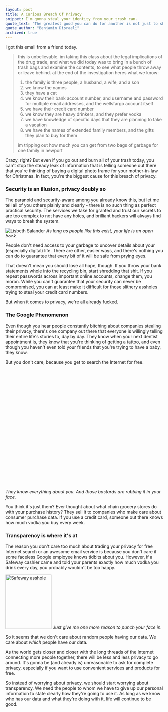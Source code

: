 ```yaml
---
layout: post
title: A Curious Breach Of Privacy
snippet: I'm gonna steal your identity from your trash can.
quote_text: "The greatest good you can do for another is not just to share your riches but to reveal to him his own."
quote_author: "Benjamin Disraeli"
archived: true
---
```


I got this email from a friend today.

> this is unbelievable. im taking this class about the legal implications of the drug trade, and what we did today was to bring in a bunch of trash bags and examine the contents, to see what people throw away or leave behind. at the end of the investigation heres what we know:
>
> 1) the family is three people, a husband, a wife, and a son
> 2) we know the names
> 3) they have a cat
> 4) we know their bank account number, and username and password for multiple email addresses, and the wellsfargo account itself
> 5) we have their credit card number
> 6) we know they are heavy drinkers, and they prefer vodka
> 7) we have knowledge of specific days that they are planning to take a vacation
> 8) we have the names of extended family members, and the gifts they plan to buy for them
>
> im tripping out how much you can get from two bags of garbage for one family in newport

Crazy, right? But even if you go out and burn all of your trash today, you can't stop the steady leak of information that is telling someone out there that you're thinking of buying a digital photo frame for your mother-in-law for Christmas. In fact, you're the biggest cause for this breach of privacy.

### Security is an illusion, privacy doubly so ###

The paranoid and security-aware among you already know this, but let me tell all of you others plainly and clearly - there is no such thing as perfect practical security. The services we take for granted and trust our secrets to are too complex to not have any holes, and brilliant hackers will always find ways to break the system.

<div class="image-and-caption">
    <img src="{{root_url}}/images/blog/2010/10/lisbeth-salander.jpg" title="From http://www.altfg.com/blog/movie/carey-mulligan-the-girl-with-the-dragon-tattoo/" alt="Lisbeth Salander">
    <em>As long as people like this exist, your life is an open book.</em>
</div>

People don't need access to your garbage to uncover details about your (especially digital) life. There are other, easier ways, and there's nothing you can do to guarantee that every bit of it will be safe from prying eyes.

That doesn't mean you should lose all hope, though. If you throw your bank statements whole into the recycling bin, start shredding that shit. If you repeat passwords across important online accounts, change them, you moron. While you can't guarantee that your security can never be compromised, you can at least make it difficult for those slithery assholes trying to steal your credit card numbers.

But when it comes to privacy, we're all already fucked.

### The Google Phenomenon ###

Even though you hear people constantly bitching about companies stealing their privacy, there's one company out there that everyone is willingly telling their entire life's stories to, day by day. They know when your next dentist appointment is, they know that you're thinking of getting a tattoo, and even though you haven't even told your friends that you're trying to have a baby, they know.

But you don't care, because you get to search the Internet for free.

<div class="image-and-caption">
    <div>
        <object width="640" height="385"><param name="movie" value="http://www.youtube.com/v/3-WRn9keARE?fs=1&amp;hl=en_US"></param><param name="allowFullScreen" value="true"></param><param name="allowscriptaccess" value="always"></param><embed src="http://www.youtube.com/v/3-WRn9keARE?fs=1&amp;hl=en_US" type="application/x-shockwave-flash" allowscriptaccess="always" allowfullscreen="true" width="640" height="385"></embed></object>
    </div>
    <em>They know everything about you. And those bastards are rubbing it in your face.</em>
</div>

You think it's just them? Ever thought about what chain grocery stores do with your purchase history? They sell it to companies who make care about consumer purchase data. If you use a credit card, someone out there knows how much vodka you buy every week.

### Transparency is where it's at ###

The reason you don't care too much about trading your privacy for free Internet search or an awesome email service is because you don't care if some faceless Google employee knows tidbits about you. However, if a Safeway cashier came and told your parents exactly how much vodka you drink every day, you probably wouldn't be too happy.

<div class="image-and-caption">
    <img src="{{root_url}}/images/blog/2010/10/safeway-asshole.gif" title="From http://shop.safeway.com/corporate/safeway/feedback/default1_ef.asp" alt="Safeway asshole" width="147px" height="174px">
    <em>Just give me one more reason to punch your face in.</em>
</div>

So it seems that we don't care about random people having our data. We care about _which_ people have our data.

As the world gets closer and closer with the long threads of the Internet connecting more people together, there will be less and less privacy to go around. It's gonna be (and already is) unreasonable to ask for complete privacy, especially if you want to use convenient services and products for free.

So instead of worrying about privacy, we should start worrying about transparency. We need the people to whom we have to give up our personal information to state clearly how they're going to use it. As long as we know who has our data and what they're doing with it, life will continue to be good.
